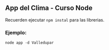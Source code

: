 ## App del Clima - Curso Node

Recuerden ejecutar ```npm instal``` para las librerias.

### Ejemplo:
 ```
node app -d Valledupar
 ```